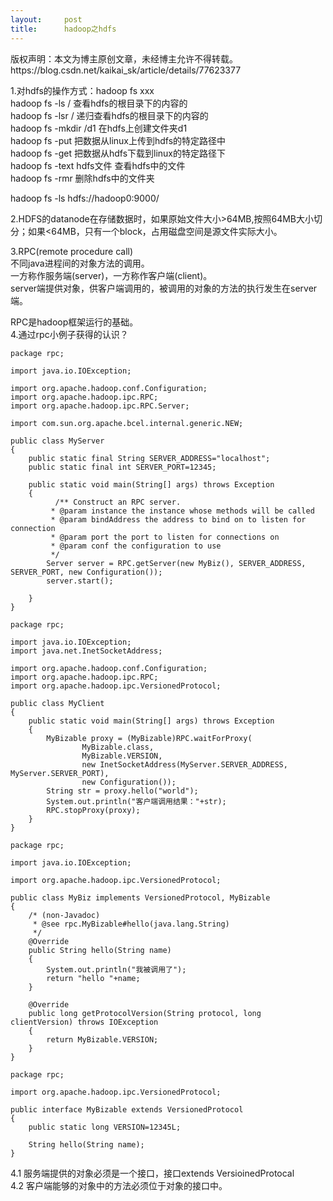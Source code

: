 ```yaml
---
layout:     post
title:      hadoop之hdfs
---
```

<div id="article_content" class="article_content clearfix csdn-tracking-statistics" data-pid="blog" data-mod="popu_307" data-dsm="post">
								<div class="article-copyright">
					版权声明：本文为博主原创文章，未经博主允许不得转载。					https://blog.csdn.net/kaikai_sk/article/details/77623377				</div>
								            <div id="content_views" class="markdown_views prism-atom-one-dark">
							<!-- flowchart 箭头图标 勿删 -->
							<svg xmlns="http://www.w3.org/2000/svg" style="display: none;"><path stroke-linecap="round" d="M5,0 0,2.5 5,5z" id="raphael-marker-block" style="-webkit-tap-highlight-color: rgba(0, 0, 0, 0);"></path></svg>
							<p>1.对hdfs的操作方式：hadoop fs xxx <br>
  hadoop fs -ls  /  查看hdfs的根目录下的内容的 <br>
  hadoop fs -lsr /  递归查看hdfs的根目录下的内容的 <br>
  hadoop fs -mkdir /d1  在hdfs上创建文件夹d1 <br>
  hadoop fs -put   把数据从linux上传到hdfs的特定路径中 <br>
  hadoop fs -get   把数据从hdfs下载到linux的特定路径下 <br>
  hadoop fs -text hdfs文件    查看hdfs中的文件 <br>
  hadoop fs -rmr    删除hdfs中的文件夹</p>

<p>hadoop fs -ls hdfs://hadoop0:9000/</p>

<p>2.HDFS的datanode在存储数据时，如果原始文件大小&gt;64MB,按照64MB大小切分；如果&lt;64MB，只有一个block，占用磁盘空间是源文件实际大小。</p>

<p>3.RPC(remote procedure call) <br>
  不同java进程间的对象方法的调用。 <br>
  一方称作服务端(server)，一方称作客户端(client)。 <br>
  server端提供对象，供客户端调用的，被调用的对象的方法的执行发生在server端。</p>

<p>RPC是hadoop框架运行的基础。 <br>
4.通过rpc小例子获得的认识？</p>

<pre class="prettyprint"><code class=" hljs java"><span class="hljs-keyword">package</span> rpc;

<span class="hljs-keyword">import</span> java.io.IOException;

<span class="hljs-keyword">import</span> org.apache.hadoop.conf.Configuration;
<span class="hljs-keyword">import</span> org.apache.hadoop.ipc.RPC;
<span class="hljs-keyword">import</span> org.apache.hadoop.ipc.RPC.Server;

<span class="hljs-keyword">import</span> com.sun.org.apache.bcel.internal.generic.NEW;

<span class="hljs-keyword">public</span> <span class="hljs-class"><span class="hljs-keyword">class</span> <span class="hljs-title">MyServer</span>
{</span>
    <span class="hljs-keyword">public</span> <span class="hljs-keyword">static</span> <span class="hljs-keyword">final</span> String SERVER_ADDRESS=<span class="hljs-string">"localhost"</span>;
    <span class="hljs-keyword">public</span> <span class="hljs-keyword">static</span> <span class="hljs-keyword">final</span> <span class="hljs-keyword">int</span> SERVER_PORT=<span class="hljs-number">12345</span>;

    <span class="hljs-keyword">public</span> <span class="hljs-keyword">static</span> <span class="hljs-keyword">void</span> <span class="hljs-title">main</span>(String[] args) <span class="hljs-keyword">throws</span> Exception
    {
          <span class="hljs-javadoc">/** Construct an RPC server.
         *<span class="hljs-javadoctag"> @param</span> instance the instance whose methods will be called
         *<span class="hljs-javadoctag"> @param</span> bindAddress the address to bind on to listen for connection
         *<span class="hljs-javadoctag"> @param</span> port the port to listen for connections on
         *<span class="hljs-javadoctag"> @param</span> conf the configuration to use
         */</span>
        Server server = RPC.getServer(<span class="hljs-keyword">new</span> MyBiz(), SERVER_ADDRESS, SERVER_PORT, <span class="hljs-keyword">new</span> Configuration());
        server.start();

    }
}
</code></pre>



<pre class="prettyprint"><code class=" hljs avrasm">package rpc<span class="hljs-comment">;</span>

import java<span class="hljs-preprocessor">.io</span><span class="hljs-preprocessor">.IOException</span><span class="hljs-comment">;</span>
import java<span class="hljs-preprocessor">.net</span><span class="hljs-preprocessor">.InetSocketAddress</span><span class="hljs-comment">;</span>

import org<span class="hljs-preprocessor">.apache</span><span class="hljs-preprocessor">.hadoop</span><span class="hljs-preprocessor">.conf</span><span class="hljs-preprocessor">.Configuration</span><span class="hljs-comment">;</span>
import org<span class="hljs-preprocessor">.apache</span><span class="hljs-preprocessor">.hadoop</span><span class="hljs-preprocessor">.ipc</span><span class="hljs-preprocessor">.RPC</span><span class="hljs-comment">;</span>
import org<span class="hljs-preprocessor">.apache</span><span class="hljs-preprocessor">.hadoop</span><span class="hljs-preprocessor">.ipc</span><span class="hljs-preprocessor">.VersionedProtocol</span><span class="hljs-comment">;</span>

public class MyClient
{
    public static void main(String[] args) throws Exception
    {
        MyBizable proxy = (MyBizable)RPC<span class="hljs-preprocessor">.waitForProxy</span>(
                MyBizable<span class="hljs-preprocessor">.class</span>,
                MyBizable<span class="hljs-preprocessor">.VERSION</span>, 
                new InetSocketAddress(MyServer<span class="hljs-preprocessor">.SERVER</span>_ADDRESS, MyServer<span class="hljs-preprocessor">.SERVER</span>_PORT), 
                new Configuration())<span class="hljs-comment">;</span>
        String str = proxy<span class="hljs-preprocessor">.hello</span>(<span class="hljs-string">"world"</span>)<span class="hljs-comment">;</span>
        System<span class="hljs-preprocessor">.out</span><span class="hljs-preprocessor">.println</span>(<span class="hljs-string">"客户端调用结果："</span>+str)<span class="hljs-comment">;</span>
        RPC<span class="hljs-preprocessor">.stopProxy</span>(proxy)<span class="hljs-comment">;</span>
    }
}
</code></pre>



<pre class="prettyprint"><code class=" hljs java"><span class="hljs-keyword">package</span> rpc;

<span class="hljs-keyword">import</span> java.io.IOException;

<span class="hljs-keyword">import</span> org.apache.hadoop.ipc.VersionedProtocol;

<span class="hljs-keyword">public</span> <span class="hljs-class"><span class="hljs-keyword">class</span> <span class="hljs-title">MyBiz</span> <span class="hljs-keyword">implements</span> <span class="hljs-title">VersionedProtocol</span>, <span class="hljs-title">MyBizable</span>
{</span>
    <span class="hljs-comment">/* (non-Javadoc)
     * @see rpc.MyBizable#hello(java.lang.String)
     */</span>
    <span class="hljs-annotation">@Override</span>
    <span class="hljs-keyword">public</span> String <span class="hljs-title">hello</span>(String name)
    {
        System.out.println(<span class="hljs-string">"我被调用了"</span>);
        <span class="hljs-keyword">return</span> <span class="hljs-string">"hello "</span>+name;
    }

    <span class="hljs-annotation">@Override</span>
    <span class="hljs-keyword">public</span> <span class="hljs-keyword">long</span> <span class="hljs-title">getProtocolVersion</span>(String protocol, <span class="hljs-keyword">long</span> clientVersion) <span class="hljs-keyword">throws</span> IOException
    {
        <span class="hljs-keyword">return</span> MyBizable.VERSION;
    }
}</code></pre>



<pre class="prettyprint"><code class=" hljs java"><span class="hljs-keyword">package</span> rpc;

<span class="hljs-keyword">import</span> org.apache.hadoop.ipc.VersionedProtocol;

<span class="hljs-keyword">public</span> <span class="hljs-class"><span class="hljs-keyword">interface</span> <span class="hljs-title">MyBizable</span> <span class="hljs-keyword">extends</span> <span class="hljs-title">VersionedProtocol</span>
{</span>
    <span class="hljs-keyword">public</span> <span class="hljs-keyword">static</span> <span class="hljs-keyword">long</span> VERSION=<span class="hljs-number">12345</span>L;

    String hello(String name);
}</code></pre>

<p>4.1 服务端提供的对象必须是一个接口，接口extends VersioinedProtocal <br>
4.2 客户端能够的对象中的方法必须位于对象的接口中。</p>            </div>
						<link href="https://csdnimg.cn/release/phoenix/mdeditor/markdown_views-9e5741c4b9.css" rel="stylesheet">
                </div>